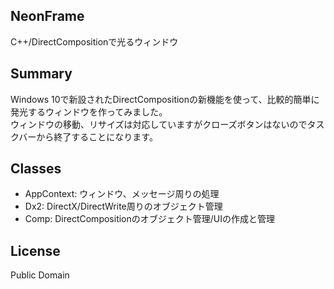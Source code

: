 ﻿NeonFrame
---

C++/DirectCompositionで光るウィンドウ

## Summary

Windows 10で新設されたDirectCompositionの新機能を使って、比較的簡単に発光するウィンドウを作ってみました。  
ウィンドウの移動、リサイズは対応していますがクローズボタンはないのでタスクバーから終了することになります。

## Classes

- AppContext: ウィンドウ、メッセージ周りの処理
- Dx2: DirectX/DirectWrite周りのオブジェクト管理
- Comp: DirectCompositionのオブジェクト管理/UIの作成と管理

## License

Public Domain
